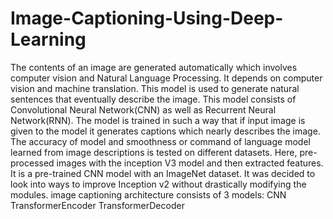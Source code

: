 # Image-Captioning-Using-Deep-Learning
The contents of an image are generated automatically which involves computer vision and Natural Language Processing. It depends on computer vision and machine translation. This model is used to generate natural sentences that eventually describe the image. This model consists of Convolutional Neural Network(CNN) as well as Recurrent Neural Network(RNN). The model is trained in such a way that if input image is given to the model it generates captions which nearly describes the image. The accuracy of model and smoothness or command of language model learned from image descriptions is tested on different datasets.
Here, pre-processed images with the inception V3 model and then extracted features. It is a pre-trained CNN model with an ImageNet dataset. It was decided to look into ways to improve Inception v2 without drastically modifying the modules.
image captioning architecture consists of 3 models:
CNN
TransformerEncoder
TransformerDecoder
